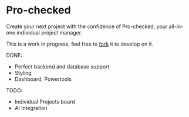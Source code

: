 # Pro-checked

Create your next project with the confidence of Pro-checked, your all-in-one individual project manager.

This is a work in progress, feel free to [fork](https://github.com/Eyepan/prochecked-vue/fork) it to develop on it.

DONE:

- Perfect backend and database support
- Styling
- Dashboard, Powertools

TODO:

- Individual Projects board
- AI Integration

